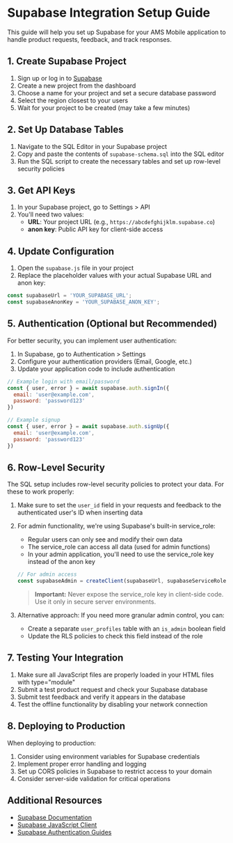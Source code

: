 # Supabase Integration Setup Guide

This guide will help you set up Supabase for your AMS Mobile application to handle product requests, feedback, and track responses.

## 1. Create Supabase Project

1. Sign up or log in to [Supabase](https://supabase.com)
2. Create a new project from the dashboard
3. Choose a name for your project and set a secure database password
4. Select the region closest to your users
5. Wait for your project to be created (may take a few minutes)

## 2. Set Up Database Tables

1. Navigate to the SQL Editor in your Supabase project
2. Copy and paste the contents of `supabase-schema.sql` into the SQL editor
3. Run the SQL script to create the necessary tables and set up row-level security policies

## 3. Get API Keys

1. In your Supabase project, go to Settings > API
2. You'll need two values:
   - **URL**: Your project URL (e.g., `https://abcdefghijklm.supabase.co`)
   - **anon key**: Public API key for client-side access

## 4. Update Configuration

1. Open the `supabase.js` file in your project
2. Replace the placeholder values with your actual Supabase URL and anon key:

```javascript
const supabaseUrl = 'YOUR_SUPABASE_URL';
const supabaseAnonKey = 'YOUR_SUPABASE_ANON_KEY';
```

## 5. Authentication (Optional but Recommended)

For better security, you can implement user authentication:

1. In Supabase, go to Authentication > Settings
2. Configure your authentication providers (Email, Google, etc.)
3. Update your application code to include authentication

```javascript
// Example login with email/password
const { user, error } = await supabase.auth.signIn({
  email: 'user@example.com',
  password: 'password123'
})

// Example signup
const { user, error } = await supabase.auth.signUp({
  email: 'user@example.com',
  password: 'password123'
})
```

## 6. Row-Level Security

The SQL setup includes row-level security policies to protect your data. For these to work properly:

1. Make sure to set the `user_id` field in your requests and feedback to the authenticated user's ID when inserting data
2. For admin functionality, we're using Supabase's built-in service_role:

   - Regular users can only see and modify their own data
   - The service_role can access all data (used for admin functions)
   - In your admin application, you'll need to use the service_role key instead of the anon key

   ```javascript
   // For admin access
   const supabaseAdmin = createClient(supabaseUrl, supabaseServiceRoleKey);
   ```

   > **Important:** Never expose the service_role key in client-side code. Use it only in secure server environments.

3. Alternative approach: If you need more granular admin control, you can:
   - Create a separate `user_profiles` table with an `is_admin` boolean field
   - Update the RLS policies to check this field instead of the role

## 7. Testing Your Integration

1. Make sure all JavaScript files are properly loaded in your HTML files with type="module"
2. Submit a test product request and check your Supabase database
3. Submit test feedback and verify it appears in the database
4. Test the offline functionality by disabling your network connection

## 8. Deploying to Production

When deploying to production:

1. Consider using environment variables for Supabase credentials
2. Implement proper error handling and logging
3. Set up CORS policies in Supabase to restrict access to your domain
4. Consider server-side validation for critical operations

## Additional Resources

- [Supabase Documentation](https://supabase.com/docs)
- [Supabase JavaScript Client](https://github.com/supabase/supabase-js)
- [Supabase Authentication Guides](https://supabase.com/docs/guides/auth) 